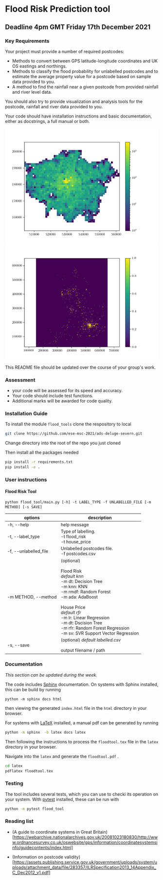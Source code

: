 # Flood Risk Prediction tool

## Deadline 4pm GMT Friday 17th December 2021

### Key Requirements

Your project must provide a number of required postcodes:

 - Methods to convert between GPS latitude-longitude coordinates and UK OS eastings and northings.
 - Methods to classify the flood probability for unlabelled postcodes and to estimate the average property value for a postcode based on sample data provided to you.
 - A method to find the rainfall near a given postcode from provided rainfall and river level data.

 You should also try to provide visualization and analysis tools for the postcode, rainfall and river data provided to you.

 Your code should have installation instructions and basic documentation, either as docstrings, a full manual or both.

![London postcode density](images/LondonPostcodeDensity.png)
![England Flood Risk](images/EnglandFloodRisk.png)

This README file should be updated over the course of your group's work.

### Assessment

 - your code will be assessed for its speed and accuracy.
 - Your code should include test functions.
 - Additional marks will be awarded for code quality.

 ### Installation Guide

To install the module `flood_tools` clone the respository to local

```bash
git clone https://github.com/ese-msc-2021/ads-deluge-severn.git
```

Change directory into the root of the repo you just cloned

Then install all the packages needed

```bash
pip install -r requirements.txt
pip install -e .
```

### User instructions

#### Flood Risk Tool
```
python flood_tool/main.py [-h] -t LABEL_TYPE -f UNLABELLED_FILE [-m METHOD] [-s SAVE]
```

|options|description|
|--------|-----------|
|-h, --help| help message|
|-t, --label_type|Type of labelling. <br> -t flood_risk <br> -t house_price|
|-f, --unlabelled_file|Unlabelled postcodes file. <br> -f postcodes.csv|
|-m METHOD, --method| (optional) <br><br> Flood Risk <br> *default knn* <br> -m dt:  Decision Tree <br> -m knn:  KNN <br> -m rmdf:  Random Forest <br> -m ada:  AdaBoost <br><br> House Price <br> *default rfr* <br> -m lr:  Linear Regression <br> -m dt:  Dscision Tree <br> -m rfr: Random Forest Regression <br> -m sv:  SVR Support Vector Regression
|-s, --save|(optional) *default labelled.csv* <br><br>output filename / path|

### Documentation

_This section can be updated during the week._

The code includes [Sphinx](https://www.sphinx-doc.org) documentation. On systems with Sphinx installed, this can be build by running

```
python -m sphinx docs html
```

then viewing the generated `index.html` file in the `html` directory in your browser.

For systems with [LaTeX](https://www.latex-project.org/get/) installed, a manual pdf can be generated by running

```bash
python -m sphinx  -b latex docs latex
```

Then following the instructions to process the `floodtool.tex` file in the `latex` directory in your browser.

Navigate into the `latex`  and generate the `floodtool.pdf` .

```bash
cd latex
pdflatex floodtool.tex
```



### Testing

The tool includes several tests, which you can use to checki its operation on your system. With [pytest](https://doc.pytest.org/en/latest) installed, these can be run with

```bash
python -m pytest flood_tool
```



### Reading list

 - (A guide to coordinate systems in Great Britain)[https://webarchive.nationalarchives.gov.uk/20081023180830/http://www.ordnancesurvey.co.uk/oswebsite/gps/information/coordinatesystemsinfo/guidecontents/index.html]

 - (Information on postcode validity)[https://assets.publishing.service.gov.uk/government/uploads/system/uploads/attachment_data/file/283357/ILRSpecification2013_14Appendix_C_Dec2012_v1.pdf]

